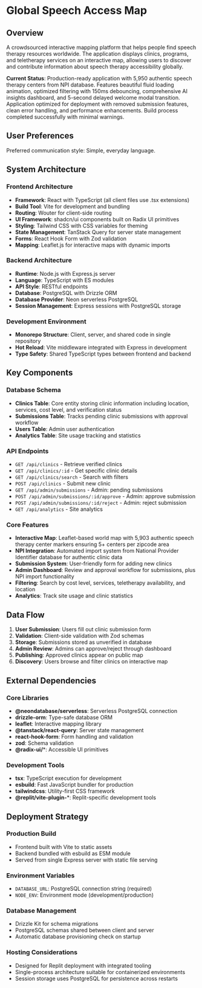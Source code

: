 # Global Speech Access Map

## Overview

A crowdsourced interactive mapping platform that helps people find speech therapy resources worldwide. The application displays clinics, programs, and teletherapy services on an interactive map, allowing users to discover and contribute information about speech therapy accessibility globally.

**Current Status**: Production-ready application with 5,950 authentic speech therapy centers from NPI database. Features beautiful fluid loading animation, optimized filtering with 150ms debouncing, comprehensive AI insights dashboard, and 5-second delayed welcome modal transition. Application optimized for deployment with removed submission features, clean error handling, and performance enhancements. Build process completed successfully with minimal warnings.

## User Preferences

Preferred communication style: Simple, everyday language.

## System Architecture

### Frontend Architecture
- **Framework**: React with TypeScript (all client files use .tsx extensions)
- **Build Tool**: Vite for development and bundling
- **Routing**: Wouter for client-side routing
- **UI Framework**: shadcn/ui components built on Radix UI primitives
- **Styling**: Tailwind CSS with CSS variables for theming
- **State Management**: TanStack Query for server state management
- **Forms**: React Hook Form with Zod validation
- **Mapping**: Leaflet.js for interactive maps with dynamic imports

### Backend Architecture
- **Runtime**: Node.js with Express.js server
- **Language**: TypeScript with ES modules
- **API Style**: RESTful endpoints
- **Database**: PostgreSQL with Drizzle ORM
- **Database Provider**: Neon serverless PostgreSQL
- **Session Management**: Express sessions with PostgreSQL storage

### Development Environment
- **Monorepo Structure**: Client, server, and shared code in single repository
- **Hot Reload**: Vite middleware integrated with Express in development
- **Type Safety**: Shared TypeScript types between frontend and backend

## Key Components

### Database Schema
- **Clinics Table**: Core entity storing clinic information including location, services, cost level, and verification status
- **Submissions Table**: Tracks pending clinic submissions with approval workflow
- **Users Table**: Admin user authentication
- **Analytics Table**: Site usage tracking and statistics

### API Endpoints
- `GET /api/clinics` - Retrieve verified clinics
- `GET /api/clinics/:id` - Get specific clinic details
- `GET /api/clinics/search` - Search with filters
- `POST /api/clinics` - Submit new clinic
- `GET /api/admin/submissions` - Admin: pending submissions
- `POST /api/admin/submissions/:id/approve` - Admin: approve submission
- `POST /api/admin/submissions/:id/reject` - Admin: reject submission
- `GET /api/analytics` - Site analytics

### Core Features
- **Interactive Map**: Leaflet-based world map with 5,903 authentic speech therapy center markers ensuring 5+ centers per zipcode area
- **NPI Integration**: Automated import system from National Provider Identifier database for authentic clinic data
- **Submission System**: User-friendly form for adding new clinics
- **Admin Dashboard**: Review and approval workflow for submissions, plus NPI import functionality
- **Filtering**: Search by cost level, services, teletherapy availability, and location
- **Analytics**: Track site usage and clinic statistics

## Data Flow

1. **User Submission**: Users fill out clinic submission form
2. **Validation**: Client-side validation with Zod schemas
3. **Storage**: Submissions stored as unverified in database
4. **Admin Review**: Admins can approve/reject through dashboard
5. **Publishing**: Approved clinics appear on public map
6. **Discovery**: Users browse and filter clinics on interactive map

## External Dependencies

### Core Libraries
- **@neondatabase/serverless**: Serverless PostgreSQL connection
- **drizzle-orm**: Type-safe database ORM
- **leaflet**: Interactive mapping library
- **@tanstack/react-query**: Server state management
- **react-hook-form**: Form handling and validation
- **zod**: Schema validation
- **@radix-ui/***: Accessible UI primitives

### Development Tools
- **tsx**: TypeScript execution for development
- **esbuild**: Fast JavaScript bundler for production
- **tailwindcss**: Utility-first CSS framework
- **@replit/vite-plugin-***: Replit-specific development tools

## Deployment Strategy

### Production Build
- Frontend built with Vite to static assets
- Backend bundled with esbuild as ESM module
- Served from single Express server with static file serving

### Environment Variables
- `DATABASE_URL`: PostgreSQL connection string (required)
- `NODE_ENV`: Environment mode (development/production)

### Database Management
- Drizzle Kit for schema migrations
- PostgreSQL schemas shared between client and server
- Automatic database provisioning check on startup

### Hosting Considerations
- Designed for Replit deployment with integrated tooling
- Single-process architecture suitable for containerized environments
- Session storage uses PostgreSQL for persistence across restarts